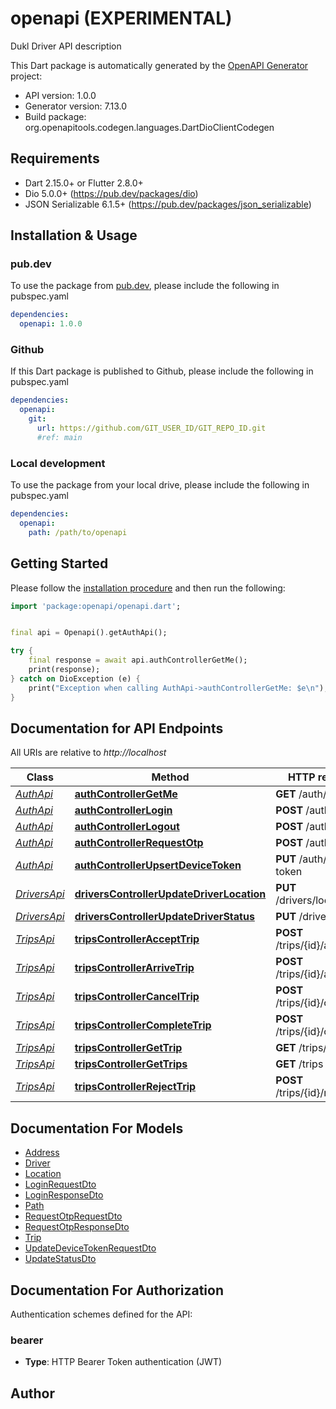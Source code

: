 # openapi (EXPERIMENTAL)
Dukl Driver API description

This Dart package is automatically generated by the [OpenAPI Generator](https://openapi-generator.tech) project:

- API version: 1.0.0
- Generator version: 7.13.0
- Build package: org.openapitools.codegen.languages.DartDioClientCodegen

## Requirements

* Dart 2.15.0+ or Flutter 2.8.0+
* Dio 5.0.0+ (https://pub.dev/packages/dio)
* JSON Serializable 6.1.5+ (https://pub.dev/packages/json_serializable)

## Installation & Usage

### pub.dev
To use the package from [pub.dev](https://pub.dev), please include the following in pubspec.yaml
```yaml
dependencies:
  openapi: 1.0.0
```

### Github
If this Dart package is published to Github, please include the following in pubspec.yaml
```yaml
dependencies:
  openapi:
    git:
      url: https://github.com/GIT_USER_ID/GIT_REPO_ID.git
      #ref: main
```

### Local development
To use the package from your local drive, please include the following in pubspec.yaml
```yaml
dependencies:
  openapi:
    path: /path/to/openapi
```

## Getting Started

Please follow the [installation procedure](#installation--usage) and then run the following:

```dart
import 'package:openapi/openapi.dart';


final api = Openapi().getAuthApi();

try {
    final response = await api.authControllerGetMe();
    print(response);
} catch on DioException (e) {
    print("Exception when calling AuthApi->authControllerGetMe: $e\n");
}

```

## Documentation for API Endpoints

All URIs are relative to *http://localhost*

Class | Method | HTTP request | Description
------------ | ------------- | ------------- | -------------
[*AuthApi*](doc/AuthApi.md) | [**authControllerGetMe**](doc/AuthApi.md#authcontrollergetme) | **GET** /auth/me | 
[*AuthApi*](doc/AuthApi.md) | [**authControllerLogin**](doc/AuthApi.md#authcontrollerlogin) | **POST** /auth/login | 
[*AuthApi*](doc/AuthApi.md) | [**authControllerLogout**](doc/AuthApi.md#authcontrollerlogout) | **POST** /auth/logout | 
[*AuthApi*](doc/AuthApi.md) | [**authControllerRequestOtp**](doc/AuthApi.md#authcontrollerrequestotp) | **POST** /auth/otp | 
[*AuthApi*](doc/AuthApi.md) | [**authControllerUpsertDeviceToken**](doc/AuthApi.md#authcontrollerupsertdevicetoken) | **PUT** /auth/device-token | 
[*DriversApi*](doc/DriversApi.md) | [**driversControllerUpdateDriverLocation**](doc/DriversApi.md#driverscontrollerupdatedriverlocation) | **PUT** /drivers/location | 
[*DriversApi*](doc/DriversApi.md) | [**driversControllerUpdateDriverStatus**](doc/DriversApi.md#driverscontrollerupdatedriverstatus) | **PUT** /drivers/status | 
[*TripsApi*](doc/TripsApi.md) | [**tripsControllerAcceptTrip**](doc/TripsApi.md#tripscontrolleraccepttrip) | **POST** /trips/{id}/accept | 
[*TripsApi*](doc/TripsApi.md) | [**tripsControllerArriveTrip**](doc/TripsApi.md#tripscontrollerarrivetrip) | **POST** /trips/{id}/arrive | 
[*TripsApi*](doc/TripsApi.md) | [**tripsControllerCancelTrip**](doc/TripsApi.md#tripscontrollercanceltrip) | **POST** /trips/{id}/cancel | 
[*TripsApi*](doc/TripsApi.md) | [**tripsControllerCompleteTrip**](doc/TripsApi.md#tripscontrollercompletetrip) | **POST** /trips/{id}/complete | 
[*TripsApi*](doc/TripsApi.md) | [**tripsControllerGetTrip**](doc/TripsApi.md#tripscontrollergettrip) | **GET** /trips/{id} | 
[*TripsApi*](doc/TripsApi.md) | [**tripsControllerGetTrips**](doc/TripsApi.md#tripscontrollergettrips) | **GET** /trips | 
[*TripsApi*](doc/TripsApi.md) | [**tripsControllerRejectTrip**](doc/TripsApi.md#tripscontrollerrejecttrip) | **POST** /trips/{id}/reject | 


## Documentation For Models

 - [Address](doc/Address.md)
 - [Driver](doc/Driver.md)
 - [Location](doc/Location.md)
 - [LoginRequestDto](doc/LoginRequestDto.md)
 - [LoginResponseDto](doc/LoginResponseDto.md)
 - [Path](doc/Path.md)
 - [RequestOtpRequestDto](doc/RequestOtpRequestDto.md)
 - [RequestOtpResponseDto](doc/RequestOtpResponseDto.md)
 - [Trip](doc/Trip.md)
 - [UpdateDeviceTokenRequestDto](doc/UpdateDeviceTokenRequestDto.md)
 - [UpdateStatusDto](doc/UpdateStatusDto.md)


## Documentation For Authorization


Authentication schemes defined for the API:
### bearer

- **Type**: HTTP Bearer Token authentication (JWT)


## Author



